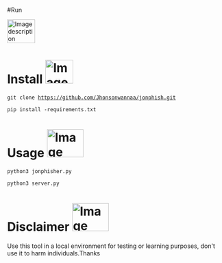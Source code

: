 #Run

<img src="https://ibb.co/fqVpQw8" alt="Image description" width="65" height="55">


# Install  <img src="https://th.bing.com/th/id/OIP.bzv7RAtwpbL8hhK_zHjceAAAAA?w=136&h=180&c=7&r=0&o=5&pid=1.7" alt="Image description" width="65" height="55">







<code>git clone https://github.com/Jhonsonwannaa/jonphish.git</code>


<code>pip install -requirements.txt</code>





# Usage <img src="https://th.bing.com/th/id/OIP.s41Z0tfRcuQ-ep4sdtRXQwHaH_?w=170&h=183&c=7&r=0&o=5&pid=1.7" alt="Image description" width="85" height="65">


<code>python3  jonphisher.py</code>



<code>python3 server.py</code>





# Disclaimer <img src="https://th.bing.com/th?id=OIP.0rm5V4oiN1hyu55eRngZ-gHaD3&w=345&h=180&c=8&rs=1&qlt=90&o=6&pid=3.1&rm=2" alt="Image description" width="85" height="65">
Use this tool in a local environment for testing or learning purposes, don't use it to harm individuals.Thanks

